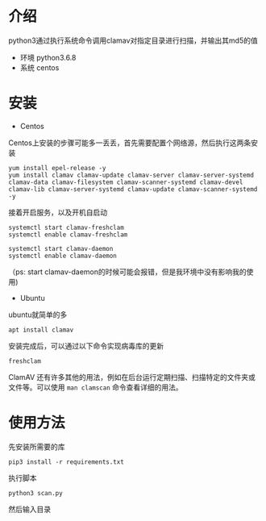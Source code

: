 # 介绍
python3通过执行系统命令调用clamav对指定目录进行扫描，并输出其md5的值
- 环境
python3.6.8
- 系统
centos

# 安装
- Centos

Centos上安装的步骤可能多一丢丢，首先需要配置个网络源，然后执行这两条安装

```
yum install epel-release -y
yum install clamav clamav-update clamav-server clamav-server-systemd clamav-data clamav-filesystem clamav-scanner-systemd clamav-devel clamav-lib clamav-server-systemd clamav-update clamav-scanner-systemd -y
```

接着开启服务，以及开机自启动

```
systemctl start clamav-freshclam
systemctl enable clamav-freshclam

systemctl start clamav-daemon
systemctl enable clamav-daemon
```

（ps: start clamav-daemon的时候可能会报错，但是我环境中没有影响我的使用)

- Ubuntu

ubuntu就简单的多

```
apt install clamav
```



安装完成后，可以通过以下命令实现病毒库的更新

```
freshclam
```

ClamAV 还有许多其他的用法，例如在后台运行定期扫描、扫描特定的文件夹或文件等。可以使用 `man clamscan` 命令查看详细的用法。

# 使用方法
先安装所需要的库
```
pip3 install -r requirements.txt
```
执行脚本
```
python3 scan.py
```
然后输入目录


